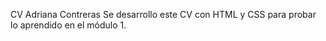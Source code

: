CV Adriana Contreras 
Se desarrollo este CV con HTML y CSS para probar lo aprendido en el módulo 1. 
